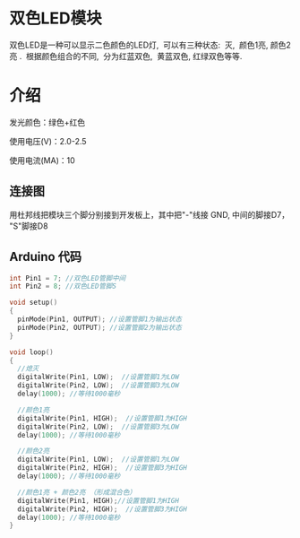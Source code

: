 # 双色LED模块

双色LED是一种可以显示二色颜色的LED灯,  可以有三种状态:  灭,  颜色1亮, 颜色2亮 .  根据颜色组合的不同,  分为红蓝双色,  黄蓝双色, 红绿双色等等.

# 介绍

发光颜色：绿色+红色

使用电压\(V\)：2.0-2.5

使用电流\(MA\)：10

## 连接图

用杜邦线把模块三个脚分别接到开发板上，其中把"-"线接 GND,   中间的脚接D7， "S"脚接D8

## Arduino 代码

```cpp
int Pin1 = 7; //双色LED管脚中间  
int Pin2 = 8; //双色LED管脚S

void setup() 
{   
  pinMode(Pin1, OUTPUT); //设置管脚1为输出状态  
  pinMode(Pin2, OUTPUT); //设置管脚2为输出状态  
}  

void loop()
{   
  //熄灭  
  digitalWrite(Pin1, LOW);  //设置管脚1为LOW  
  digitalWrite(Pin2, LOW);  //设置管脚3为LOW  
  delay(1000); //等待1000毫秒  

  //颜色1亮  
  digitalWrite(Pin1, HIGH);  //设置管脚1为HIGH  
  digitalWrite(Pin2, LOW);  //设置管脚3为LOW  
  delay(1000); //等待1000毫秒  

  //颜色2亮  
  digitalWrite(Pin1, LOW);  //设置管脚1为LOW  
  digitalWrite(Pin2, HIGH);  //设置管脚3为HIGH  
  delay(1000); //等待1000毫秒  

  //颜色1亮 + 颜色2亮 （形成混合色）  
  digitalWrite(Pin1, HIGH);//设置管脚1为HIGH  
  digitalWrite(Pin2, HIGH);  //设置管脚3为HIGH  
  delay(1000); //等待1000毫秒  
}
```



